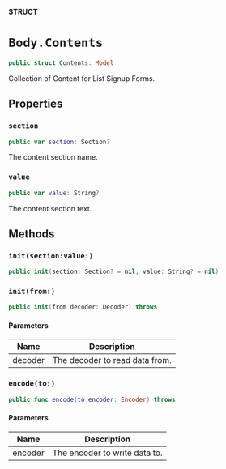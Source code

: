 **STRUCT**

# `Body.Contents`

```swift
public struct Contents: Model
```

Collection of Content for List Signup Forms.

## Properties
### `section`

```swift
public var section: Section?
```

The content section name.

### `value`

```swift
public var value: String?
```

The content section text.

## Methods
### `init(section:value:)`

```swift
public init(section: Section? = nil, value: String? = nil)
```

### `init(from:)`

```swift
public init(from decoder: Decoder) throws
```

#### Parameters

| Name | Description |
| ---- | ----------- |
| decoder | The decoder to read data from. |

### `encode(to:)`

```swift
public func encode(to encoder: Encoder) throws
```

#### Parameters

| Name | Description |
| ---- | ----------- |
| encoder | The encoder to write data to. |
